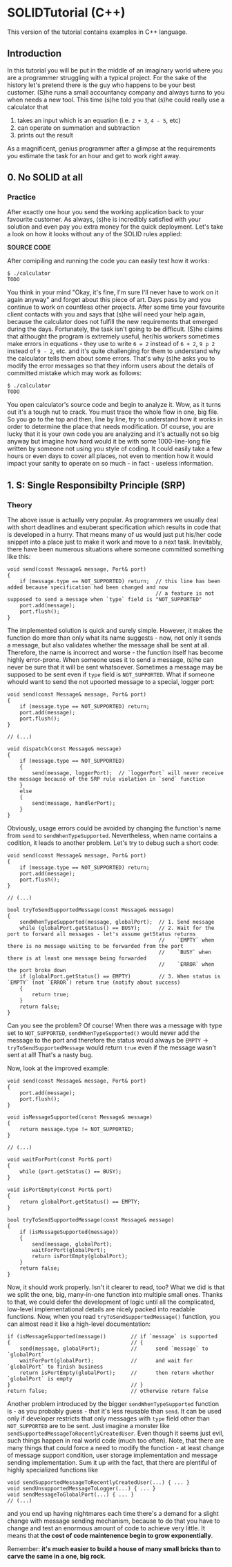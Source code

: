 # SOLIDTutorial (C++)
This version of the tutorial contains examples in C++ language.

## Introduction
In this tutorial you will be put in the middle of an imaginary world where you are a programmer struggling with a typical project. For the sake of the history let's pretend there is the guy who happens to be your best customer. (S)he runs a small accountancy company and always turns to you when needs a new tool. This time (s)he told you that (s)he could really use a calculator that

1. takes an input which is an equation (i.e. `2 + 3`, `4 - 5`, etc)
2. can operate on summation and subtraction
3. prints out the result

As a magnificent, genius programmer after a glimpse at the requirements you estimate the task for an hour and get to work right away.



## 0. No SOLID at all

### Practice
After exactly one hour you send the working application back to your favourite customer. As always, (s)he is incredibly satisfied with your solution and even pay you extra money for the quick deployment. Let's take a look on how it looks without any of the SOLID rules applied:

**SOURCE CODE**

After comipiling and running the code you can easily test how it works:

```
$ ./calculator
TODO
```

You think in your mind "Okay, it's fine, I'm sure I'll never have to work on it again anyway" and forget about this piece of art. Days pass by and you continue to work on countless other projects. After some time your favourite client contacts with you and says that (s)he will need your help again, because the calculator does not fulfill the new requirements that emerged during the days. Fortunately, the task isn't going to be difficult.
(S)he claims that althought the program is extremely useful, her/his workers sometimes make errors in equations - they use to write `6 = 2` instead of `6 + 2`, `9 p 2` instead of `9 - 2`, etc. and it's quite challenging for them to understand why the calculator tells them about some errors. That's why (s)he asks you to modify the error messages so that they inform users about the details of committed mistake which may work as follows:

```
$ ./calculator
TODO
```

You open calculator's source code and begin to analyze it. Wow, as it turns out it's a tough nut to crack. You must trace the whole flow in one, big file. So you go to the top and then, line by line, try to understand how it works in order to determine the place that needs modification. Of course, you are lucky that it is your own code you are analyzing and it's actually not so big anyway but imagine how hard would it be with some 1000-line-long file written by someone not using you style of coding. It could easily take a few hours or even days to cover all places, not even to mention how it would impact your sanity to operate on so much - in fact - useless information.



## 1. S: Single Responsibilty Principle (SRP)

### Theory
The above issue is actually very popular. As programmers we usually deal with short deadlines and exuberant specification which results in code that is developed in a hurry. That means many of us would just put his/her code snippet into a place just to make it work and move to a next task. Inevitably, there have been numerous situations where someone committed something like this:

```
void send(const Message& message, Port& port)
{
    if (message.type == NOT_SUPPORTED) return;  // this line has been added because specification had been changed and now
                                                // a feature is not supposed to send a message when `type` field is "NOT_SUPPORTED"
    port.add(message);
    port.flush();
}
```

The implemented solution is quick and surely simple. However, it makes the function do more than only what its name suggests - now, not only it sends a message, but also validates whether the message shall be sent at all. Therefore, the name is incorrect and worse - the function itself has become highly error-prone. When someone uses it to send a message, (s)he can never be sure that it will be sent whatsoever. Sometimes a message may be supposed to be sent even if `type` field is `NOT_SUPPORTED`. What if someone whould want to send the not upoorted message to a special, logger port:

```
void send(const Message& message, Port& port)
{
    if (message.type == NOT_SUPPORTED) return; 
    port.add(message);
    port.flush();
}

// (...)

void dispatch(const Message& message)
{
    if (message.type == NOT_SUPPORTED)
    {
        send(message, loggerPort);  // `loggerPort` will never receive the message because of the SRP rule violation in `send` function
    }
    else
    {
        send(message, handlerPort);
    }
}
```

Obviously, usage errors could be avoided by changing the function's name from `send` to `sendWhenTypeSupported`. Nevertheless, when name contains a codition, it leads to another problem. Let's try to debug such a short code:

```
void send(const Message& message, Port& port)
{
    if (message.type == NOT_SUPPORTED) return; 
    port.add(message);
    port.flush();
}

// (...)

bool tryToSendSupportedMessage(const Message& message)
{
    sendWhenTypeSupported(message, globalPort);  // 1. Send message
    while (globalPort.getStatus() == BUSY);      // 2. Wait for the port to forward all messages - let's assume getStatus returns
                                                 //    `EMPTY` when there is no message waiting to be forwarded from the port
                                                 //    `BUSY` when there is at least one message being forwarded
                                                 //    `ERROR` when the port broke down
    if (globalPort.getStatus() == EMPTY)         // 3. When status is `EMPTY` (not `ERROR`) return true (notify about success)
    {
        return true;
    }
    return false;
}
```

Can you see the problem? Of course! When there was a message with type set to `NOT_SUPPORTED`, `sendWhenTypeSupported()` would never add the message to the port and therefore the status would always be `EMPTY` -> `tryToSendSupportedMessage` would return `true` even if the message wasn't sent at all! That's a nasty bug.

Now, look at the improved example:

```
void send(const Message& message, Port& port)
{
    port.add(message);
    port.flush();
}

void isMessageSupported(const Message& message)
{
    return message.type != NOT_SUPPORTED;
}

// (...)

void waitForPort(const Port& port)
{
    while (port.getStatus() == BUSY);
}

void isPortEmpty(const Port& port)
{
    return globalPort.getStatus() == EMPTY;
}

bool tryToSendSupportedMessage(const Message& message)
{
    if (isMessageSupported(message))
    {
        send(message, globalPort);
        waitForPort(globalPort);
        return isPortEmpty(globalPort);
    }
    return false;
}
```

Now, it should work properly. Isn't it clearer to read, too? What we did is that we split the one, big, many-in-one function into multiple small ones. Thanks to that, we could defer the development of logic until all the complicated, low-level implementational details are nicely packed into readable functions. Now, when you read `tryToSendSupportedMessage()` function, you can almost read it like a high-level documentation:

```
if (isMessageSupported(message))        // if `message` is supported
{                                       // {
    send(message, globalPort);          //      send `message` to `globalPort`
    waitForPort(globalPort);            //      and wait for `globalPort` to finish business
    return isPortEmpty(globalPort);     //      then return whether `globalPort` is empty
}                                       // }
return false;                           // otherwise return false
```

Another problem introduced by the bigger `sendWhenTypeSupported` function is - as you probably guess - that it's less reusable than `send`. It can be used only if developer restricts that only messages with `type` field other than `NOT_SUPPORTED` are to be sent. Just imagine a monster like `sendSupportedMessageToRecentlyCreatedUser`. Even though it seems just evil, such things happen in real world code (much too often). Note, that there are many things that could force a need to modify the function - at least change of message support condition, user storage implementation and message sending implementation. Sum it up with the fact, that there are plentiful of highly specialized functions like

```
void sendSupportedMessageToRecentlyCreatedUser(...) { ... }
void sendUnsupportedMessageToLogger(...) { ... }
void sendMessageToGlobalPort(...) { ... }
// (...)
```

and you end up having nightmares each time there's a demand for a slight change with message sending mechanism, because to do that you have to change and test an enormous amount of code to achieve very little. It means that **the cost of code maintenence begin to grow exponentially**.

Remember: **it's much easier to build a house of many small bricks than to carve the same in a one, big rock**.